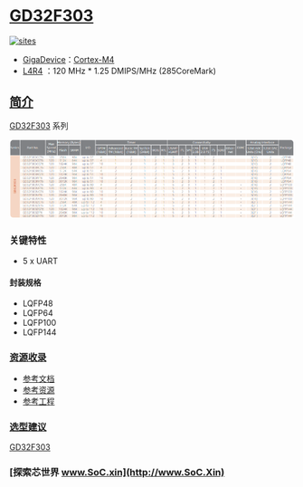 ﻿# [GD32F303](https://github.com/SoCXin/GD32F303)

[![sites](http://182.61.61.133/link/resources/SoC.png)](http://www.SoC.Xin)

* [GigaDevice](https://www.gigadevice.com/zh-hans)：[Cortex-M4](https://github.com/SoCXin/Cortex)
* [L4R4](https://github.com/SoCXin/Level) ：120 MHz * 1.25 DMIPS/MHz (285CoreMark)

## [简介](https://github.com/SoCXin/GD32F303/wiki)

[GD32F303](https://github.com/SoCXin/GD32F303) 系列


[![sites](docs/GD32F303.png)](https://www.gigadevice.com/products/microcontrollers/gd32/arm-cortex-m4/mainstream-line/gd32f303-series/)

### 关键特性

* 5 x UART

#### 封装规格

* LQFP48
* LQFP64
* LQFP100
* LQFP144

### [资源收录](https://github.com/SoCXin)

* [参考文档](docs/)
* [参考资源](src/)
* [参考工程](project/)

### [选型建议](https://github.com/SoCXin)

[GD32F303](https://github.com/SoCXin/GD32F303)

### [探索芯世界 www.SoC.xin](http://www.SoC.Xin)
